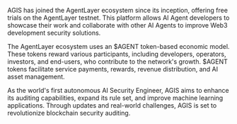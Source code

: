 AGIS has joined the AgentLayer ecosystem since its inception, offering free trials on the AgentLayer testnet. This platform allows AI Agent developers to showcase their work and collaborate with other AI Agents to improve Web3 development security solutions.
 
The AgentLayer ecosystem uses an $AGENT token-based economic model. These tokens reward various participants, including developers, operators, investors, and end-users, who contribute to the network's growth. $AGENT tokens facilitate service payments, rewards, revenue distribution, and AI asset management.
 
As the world's first autonomous AI Security Engineer, AGIS aims to enhance its auditing capabilities, expand its rule set, and improve machine learning applications. Through updates and real-world challenges, AGIS is set to revolutionize blockchain security auditing.